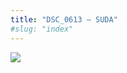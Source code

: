 ```yaml
---
title: "DSC_0613 – SUDA"
#slug: "index"
---
```


[![](/wp-content/2015/05/DSC_0613-300x201.jpg)](/wp-content/2015/05/DSC_0613.jpg)